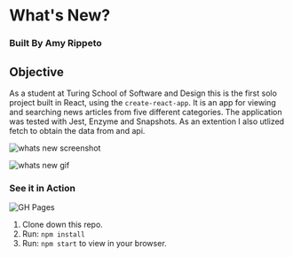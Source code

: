 # What's New?

### Built By Amy Rippeto

## Objective

As a student at Turing School of Software and Design this is the first solo project built in React, using the `create-react-app`. It is an app for viewing and searching news articles from five different categories. The application was tested with Jest, Enzyme and Snapshots. As an extention I also utlized fetch to obtain the data from and api. 


![whats new screenshot](https://github.com/aripp2/WhatsNew/blob/master/local.png)

![whats new gif](https://media.giphy.com/media/lmvxxD2vw4c1wRtETI/giphy.gif)


### See it in Action

![GH Pages](https://aripp2.github.io/WhatsNew/)

1. Clone down this repo.
2. Run: `npm install`
3. Run: `npm start` to view in your browser. 


